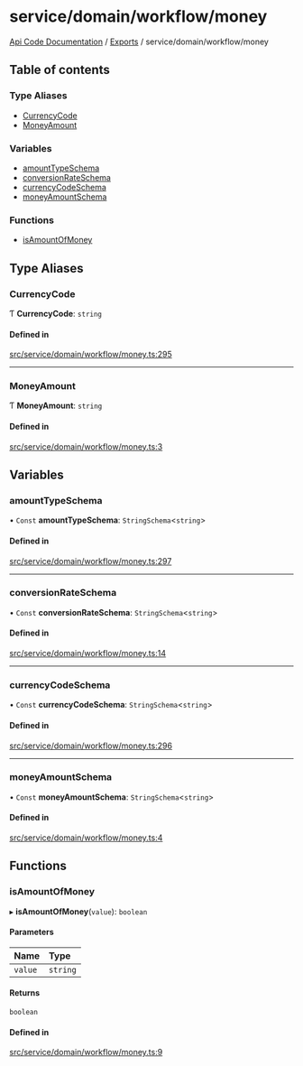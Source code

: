 # service/domain/workflow/money
 
[Api Code Documentation](../README.md) / [Exports](../modules.md) / service/domain/workflow/money

## Table of contents

### Type Aliases

- [CurrencyCode](service_domain_workflow_money.md#currencycode)
- [MoneyAmount](service_domain_workflow_money.md#moneyamount)

### Variables

- [amountTypeSchema](service_domain_workflow_money.md#amounttypeschema)
- [conversionRateSchema](service_domain_workflow_money.md#conversionrateschema)
- [currencyCodeSchema](service_domain_workflow_money.md#currencycodeschema)
- [moneyAmountSchema](service_domain_workflow_money.md#moneyamountschema)

### Functions

- [isAmountOfMoney](service_domain_workflow_money.md#isamountofmoney)

## Type Aliases

### CurrencyCode

Ƭ **CurrencyCode**: `string`

#### Defined in

[src/service/domain/workflow/money.ts:295](https://github.com/openkfw/TruBudget/blob/086d599/api/src/service/domain/workflow/money.ts#L295)

___

### MoneyAmount

Ƭ **MoneyAmount**: `string`

#### Defined in

[src/service/domain/workflow/money.ts:3](https://github.com/openkfw/TruBudget/blob/086d599/api/src/service/domain/workflow/money.ts#L3)

## Variables

### amountTypeSchema

• `Const` **amountTypeSchema**: `StringSchema`\<`string`\>

#### Defined in

[src/service/domain/workflow/money.ts:297](https://github.com/openkfw/TruBudget/blob/086d599/api/src/service/domain/workflow/money.ts#L297)

___

### conversionRateSchema

• `Const` **conversionRateSchema**: `StringSchema`\<`string`\>

#### Defined in

[src/service/domain/workflow/money.ts:14](https://github.com/openkfw/TruBudget/blob/086d599/api/src/service/domain/workflow/money.ts#L14)

___

### currencyCodeSchema

• `Const` **currencyCodeSchema**: `StringSchema`\<`string`\>

#### Defined in

[src/service/domain/workflow/money.ts:296](https://github.com/openkfw/TruBudget/blob/086d599/api/src/service/domain/workflow/money.ts#L296)

___

### moneyAmountSchema

• `Const` **moneyAmountSchema**: `StringSchema`\<`string`\>

#### Defined in

[src/service/domain/workflow/money.ts:4](https://github.com/openkfw/TruBudget/blob/086d599/api/src/service/domain/workflow/money.ts#L4)

## Functions

### isAmountOfMoney

▸ **isAmountOfMoney**(`value`): `boolean`

#### Parameters

| Name | Type |
| :------ | :------ |
| `value` | `string` |

#### Returns

`boolean`

#### Defined in

[src/service/domain/workflow/money.ts:9](https://github.com/openkfw/TruBudget/blob/086d599/api/src/service/domain/workflow/money.ts#L9)
